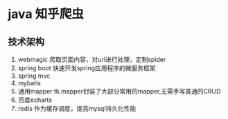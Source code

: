 # java 知乎爬虫
## 技术架构
1. webmagic     爬取页面内容，对url进行处理，定制spider
2. spring boot    快速开发spring应用程序的微服务框架
3. spring mvc
4. mybatis
5. 通用mapper     tk.mapper封装了大部分常用的mapper,无需手写普通的CRUD
6. 百度echarts
7. redis      作为缓存调度，提高mysql持久化性能

